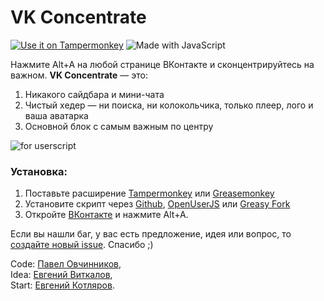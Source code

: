 # VK Concentrate
[![Use it on Tampermonkey](https://img.shields.io/badge/Use%20it%20on-Tampermonkey-00485b?logo=tampermonkey)](https://github.com/PaveTranquil/VK-Concentrate/raw/main/vk-concentrate.user.js) ![Made with JavaScript](https://img.shields.io/badge/Made%20with%20-JavaScript-F7E01D?logo=javascript)

Нажмите Alt+A на любой странице ВКонтакте и сконцентрируйтесь на важном. **VK Concentrate** — это:
  1. Никакого сайдбара и мини-чата
  2. Чистый хедер — ни поиска, ни колокольчика, только плеер, лого и ваша аватарка
  3. Основной блок с самым важным по центру

![for userscript](https://user-images.githubusercontent.com/22418658/131205384-96c57074-39b6-4586-9ed6-afa965003f36.png)

### Установка:
  1. Поставьте расширение [Tampermonkey](https://tampermonkey.net) или [Greasemonkey](https://www.greasespot.net)
  2. Установите скрипт через [Github](https://github.com/PaveTranquil/VK-Concentrate/blob/main/vk-concentrate.user.js#:~:text=Raw), [OpenUserJS](https://openuserjs.org/scripts/PaveTranquil/VK_Concentrate) или [Greasy Fork](https://greasyfork.org/ru/scripts/427175-vk-concentrate)
  3. Откройте [ВКонтакте](https://vk.com/im) и нажмите Alt+A.

Если вы нашли баг, у вас есть предложение, идея или вопрос, то [создайте новый issue](https://github.com/PaveTranquil/VK-Concentrate/issues/new). Спасибо ;)

Code: [Павел Овчинников](https://github.com/pavetranquil),<br>
Idea: [Евгений Виткалов](https://github.com/evvitkalov),<br>
Start: [Евгений Котляров](https://github.com/flyink13).
